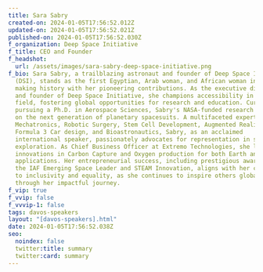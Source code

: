```yaml
---
title: Sara Sabry
created-on: 2024-01-05T17:56:52.012Z
updated-on: 2024-01-05T17:56:52.021Z
published-on: 2024-01-05T17:56:52.030Z
f_organization: Deep Space Initiative
f_title: CEO and Founder
f_headshot:
  url: /assets/images/sara-sabry-deep-space-initiative.png
f_bio: Sara Sabry, a trailblazing astronaut and founder of Deep Space Initiative
  (DSI), stands as the first Egyptian, Arab woman, and African woman in space,
  making history with her pioneering contributions. As the executive director
  and founder of Deep Space Initiative, she champions accessibility in the space
  field, fostering global opportunities for research and education. Currently
  pursuing a Ph.D. in Aerospace Sciences, Sabry's NASA-funded research focuses
  on the next generation of planetary spacesuits. A multifaceted expert in
  Mechatronics, Robotic Surgery, Stem Cell Development, Augmented Reality,
  Formula 3 Car design, and Bioastronautics, Sabry, as an acclaimed
  international speaker, passionately advocates for representation in space
  exploration. As Chief Business Officer at Extremo Technologies, she leads
  innovations in Carbon Capture and Oxygen production for both Earth and Space
  applications. Her entrepreneurial success, including prestigious awards like
  the IAF Emerging Space Leader and STEAM Innovation, aligns with her commitment
  to inclusivity and equality, as she continues to inspire others globally
  through her impactful journey.
f_vip: true
f_vvip: false
f_vvvip-1: false
tags: davos-speakers
layout: "[davos-speakers].html"
date: 2024-01-05T17:56:52.038Z
seo:
  noindex: false
  twitter:title: summary
  twitter:card: summary
---
```

